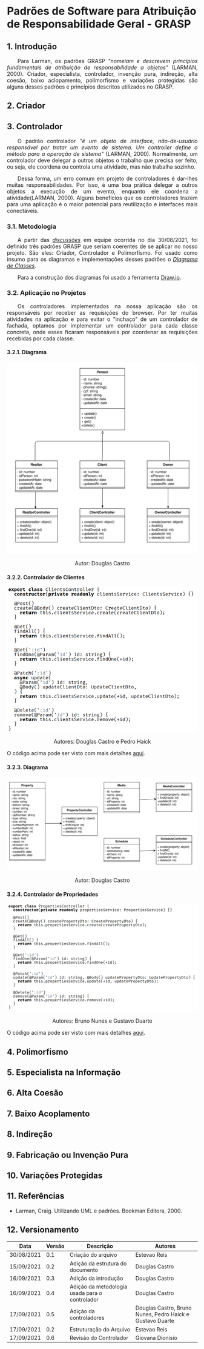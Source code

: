 # Padrões de Software para Atribuição de Responsabilidade Geral - GRASP

## 1. Introdução

<p align="justify">&emsp;&emsp;Para Larman, os padrões GRASP <i>"nomeiam e descrevem princípios fundamentais de atribuição de responsabilidade a objetos"</i> (LARMAN, 2000). Criador, especialista, controlador, invenção pura, indireção, alta coesão, baixo aclopamento, polimorfismo e variações protegidas são alguns desses padrões e princípios descritos utilizados no GRASP.</p> 

## 2. Criador 

## 3. Controlador
<p align="justify">&emsp;&emsp;O padrão controlador <i>"é um objeto de interface, não-de-usuário responsável por tratar um evento de sistema. Um controller define o método para a operação de sistema"</i> (LARMAN, 2000). Normalmente, um controlador deve delegar a outros objetos o trabalho que precisa ser feito, ou seja, ele coordena ou controla uma atividade, mas não trabalha sozinho.</p>

<p align="justify">&emsp;&emsp;Dessa forma, um erro comum em projeto de controladores é dar-lhes muitas responsabilidades. Por isso, é uma boa prática delegar a outros objetos a execução de um evento, enquanto ele coordena a atividade(LARMAN, 2000). Alguns benefícios que os controladores trazem para uma aplicação é o maior potencial para reutilização e interfaces mais conectáveis.</p>

### 3.1. Metodologia

<p align = "justify">&emsp;&emsp;A partir das <i><a href="https://unbarqdsw2021-1.github.io/2021.1_G04_Cardeal/padroesDeProjeto/atas/30-08-21/" target="_blank">discussões</a></i> em equipe ocorrida no dia 30/08/2021, foi definido três padrões GRASP que seriam coerentes de se aplicar no nosso projeto. São eles: Criador, Controlador e Polimorfismo. Foi usado como insumo para os diagramas e implementações desses padrões o <i><a href="https://unbarqdsw2021-1.github.io/2021.1_G04_Cardeal/modelagem/diagrama_classes/" target="_blank">Diagrama de Classes</a></i>.</p> 
  
&emsp;&emsp;Para a construção dos diagramas foi usado a ferramenta [Draw.io](https://draw.io).

### 3.2. Aplicação no Projetos

<p align="justify">&emsp;&emsp;Os controladores implementados na nossa aplicação são os responsáveis por receber as requisições do browser. Por ter muitas atividades na aplicação e para evitar o "inchaço" de um controlador de fachada, optamos por implementar um controlador para cada classe concreta, onde esses ficaram responsáveis por coordenar as requisições recebidas por cada classe.</p>

#### 3.2.1. Diagrama

![Controladores](./img/controller1.svg)

<p align = "center">Autor: Douglas Castro</p>

#### 3.2.2. Controlador de Clientes

![Code Example](./img/clientController.png)

<p align = "center">Autores: Douglas Castro e Pedro Haick</p>

O código acima pode ser visto com mais detalhes [aqui](https://github.com/UnBArqDsw2021-1/2021.1-g04-cardeal-back-end/blob/feature/sistema_de_cliente/src/modules/clients/clients.controller.ts).

#### 3.2.3. Diagrama

![Controladores](./img/controller2.svg)

<p align = "center">Autor: Douglas Castro</p>

#### 3.2.4. Controlador de Propriedades

![Code Example](./img/propertyController.png)

<p align = "center">Autores: Bruno Nunes e Gustavo Duarte</p>

O código acima pode ser visto com mais detalhes [aqui](https://github.com/UnBArqDsw2021-1/2021.1-g04-cardeal-back-end/blob/feature/US04/src/properties/properties.controller.ts).

## 4. Polimorfismo 

## 5. Especialista na Informação

## 6. Alta Coesão

## 7. Baixo Acoplamento

## 8. Indireção

## 9. Fabricação ou Invenção Pura

## 10. Variações Protegidas

## 11. Referências

- Larman, Craig. Utilizando UML e padrões. Bookman Editora, 2000.

## 12. Versionamento
| Data       | Versão | Descrição         | Autores       |
| ---------- | ------ | ----------------- | ------------- |
| 30/08/2021 | 0.1 | Criação do arquivo| Estevao Reis  |
| 15/09/2021 | 0.2 | Adição da estrutura do documento| Douglas Castro |
| 16/09/2021 | 0.3 | Adição da introdução | Douglas Castro |
| 16/09/2021 | 0.4 | Adição da metodologia usada para o controlador | Douglas Castro |
| 17/09/2021 | 0.5 | Adição da controladores | Douglas Castro, Bruno Nunes, Pedro Haick e Gustavo Duarte |
| 17/09/2021 | 0.2    | Estruturação do Arquivo| Estevao Reis |
| 17/09/2021 | 0.6 | Revisão do Controlador | Giovana Dionisio |
